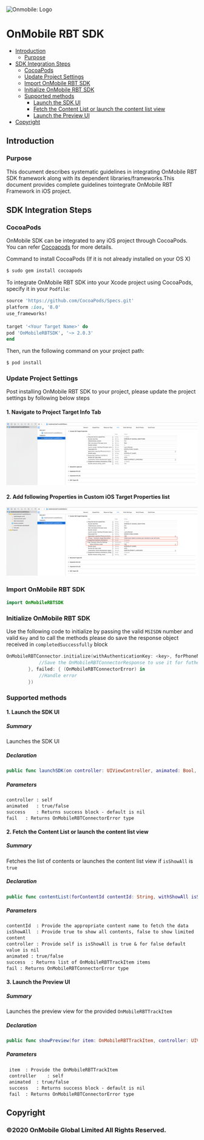 ![Onmobile: Logo](http://t0.gstatic.com/images?q=tbn:ANd9GcQ7a6C5baa2f_3KA2zVpouH29tMGgRfcCn1PGuubySgbFbKuMxg)

# OnMobile RBT SDK

- [Introduction](#introduction)
  - [Purpose](#purpose)
- [SDK Integration Steps](#sdk-integration-steps)
  - [CocoaPods](#cocoapods)
  - [Update Project Settings](#update-project-settings)
  - [Import OnMobile RBT SDK](#import-onmobile-rbt-sdk)
  - [Initialize OnMobile RBT SDK](#initialize-onmobile-rbt-sdk)
  - [Supported methods](#supported-methods)
    - [Launch the SDK UI](#1-launch-the-sdk-ui)
    - [Fetch the Content List or launch the content list view](#2-fetch-the-content-list-or-launch-the-content-list-view)
    - [Launch the Preview UI](#3-launch-the-preview-ui)
- [Copyright](#copyright)

## Introduction

  ### Purpose

  This document describes systematic guidelines in integrating OnMobile RBT SDK framework along with its dependent libraries/frameworks.This document provides complete guidelines tointegrate OnMobile RBT Framework in iOS project.

## SDK Integration Steps

  ### CocoaPods

  OnMobile SDK can be integrated to any iOS project through CocoaPods. You can refer [Cocoapods](https://guides.cocoapods.org/using/getting-started.html#getting-started) for more details.

  Command to install CocoaPods (If it is not already installed on your OS X)

```bash
$ sudo gem install cocoapods
```

  To integrate OnMobile RBT SDK into your Xcode project using CocoaPods, specify it in your `Podfile`:

```ruby
source 'https://github.com/CocoaPods/Specs.git'
platform :ios, '8.0'
use_frameworks!

target '<Your Target Name>' do
pod 'OnMobileRBTSDK', '~> 2.0.3'
end
```

  Then, run the following command on your project path:

```bash
$ pod install
```

  ### Update Project Settings

  Post installing OnMobile RBT SDK to your project, please update the project settings by following below steps

  #### 1. Navigate to Project Target Info Tab

![Step1](https://github.com/ONMO/VodafoneCallerTunes/blob/master/Navigate%20to%20Project%20Target%20Info%20Tab.png)

  #### 2. Add following Properties in Custom iOS Target Properties list

![Step2](https://github.com/ONMO/VodafoneCallerTunes/blob/master/Add%20following%20Properties%20in%20Custom%20iOS%20Target%20Properties%20list.png)

  ### Import OnMobile RBT SDK
  
  ```swift
import OnMobileRBTSDK
```

  ### Initialize OnMobile RBT SDK

  Use the following code to initialize by passing the valid `MSISDN` number and valid `Key` and to call the methods please do save the response object received in `completedSuccessfully` block

```swift
OnMobileRBTConnector.initialize(withAuthenticationKey: <key>, forPhoneNumber: <phoneNumber>, completedSuccessfully: { (OnMobileRBTConnectorResponse) in
            //Save the OnMobileRBTConnectorResponse to use it for futher calls
        }, failed: { (OnMobileRBTConnectorError) in
            //Handle error
        })
```

  ### Supported methods

  #### 1. Launch the SDK UI
  
  ##### Summary
  Launches the SDK UI
  
  ##### Declaration
 ```swift
 public func launchSDK(on controller: UIViewController, animated: Bool, success: (() -> ())? = nil, failed fail: ((OnMobileRBTConnectorError) -> ())? = nil)
 ```
 
 ##### Parameters
 ```
 controller	: self
 animated	: true/false
 success	: Returns success block - default is nil
 fail	: Returns OnMobileRBTConnectorError type
 ```

 #### 2. Fetch the Content List or launch the content list view
 
 ##### Summary
 Fetches the list of contents or launches the content list view if `isShowAll` is `true`
  
 ##### Declaration
 ```swift
 public func contentList(forContentId contentId: String, withShowAll isShowAll: Bool, controller: UIViewController? = nil, animated: Bool? = false, completedSuccessfully success: (([OnMobileRBTTrackItem]) -> ())? = nil, failed fail: ((OnMobileRBTConnectorError) -> ())? = nil)
 ```
 
 ##### Parameters
 ```
 contentId  : Provide the appropriate content name to fetch the data
 isShowAll  : Provide true to show all contents, false to show limited content
 controller : Provide self is isShowAll is true & for false default value is nil
 animated : true/false
 success  : Returns list of OnMobileRBTTrackItem items
 fail : Returns OnMobileRBTConnectorError type
 ```

 #### 3. Launch the Preview UI
  
 ##### Summary
Launches the preview view for the provided `OnMobileRBTTrackItem`
  
 ##### Declaration
 ```swift
 public func showPreview(for item: OnMobileRBTTrackItem, controller: UIViewController, animated: Bool, success: (() -> ())? = nil, failed fail: ((OnMobileRBTConnectorError) -> ())? = nil)
 ```
 
 ##### Parameters
 ```
  item	: Provide the OnMobileRBTTrackItem
  controller	: self
  animated	: true/false
  success	: Returns success block - default is nil
  fail	: Returns OnMobileRBTConnectorError type
 ```

## Copyright

### ©2020 OnMobile Global Limited All Rights Reserved.
